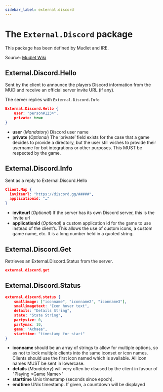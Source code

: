 ```yaml
---
sidebar_label: external.discord
---
```

# The ``External.Discord`` package

This package has been defined by Mudlet and IRE.

Source: [Mudlet Wiki](https://wiki.mudlet.org/w/Standards:Discord_GMCP)

## External.Discord.Hello
Sent by the client to announce the players Discord information from the MUD and receive an official server invite URL (if any).

The server replies with ``External.Discord.Info``
````json
External.Discord.Hello { 
    user: "person#1234", 
    private: true 
}
````
- **user**
  (*Mandatory*) Discord user name
- **private**
  (*Optional*) The ‘private’ field exists for the case that a game decides to provide a directory, but the user still wishes to provide their username for bot integrations or other purposes. This MUST be respected by the game.

## External.Discord.Info

Sent as a reply to External.Discord.Hello

````json
Client.Map {
  inviteurl: "https://discord.gg/#####", 
  applicationid: "…" 
}
````
- **inviteurl**
    (*Optional*) If the server has its own Discord server, this is the Invite url
- **applicationid** 
  (*Optional*) a custom application id for the game to use instead of the client’s. This allows the use of custom icons, a custom game name, etc. It is a long number held in a quoted string.
  
## External.Discord.Get
Retrieves an External.Discord.Status from the server.
````json
external.discord.get 
````

## External.Discord.Status
````json
external.discord.status { 
    smallimage: ["iconname", "iconname2", "iconname3"], 
    smallimagetext: "Icon hover text", 
    details: "Details String", 
    state: "State String", 
    partysize: 0, 
    partymax: 10, 
    game: "Achaea", 
    starttime: "timestamp for start" 
}
````
- **iconname**
  should be an array of strings to allow for multiple options, so as not to lock multiple clients into the same iconset or icon names. Clients should use the first icon named which is available. All icon names MUST be sent in lowercase.
- **details**
  (*Mandatory*) will very often be disused by the client in favour of "Playing \<Game Name\>"
- **starttime**
  Unix timestamp (seconds since epoch).
- **endtime**
  UNix timestamp. If given, a countdown will be displayed